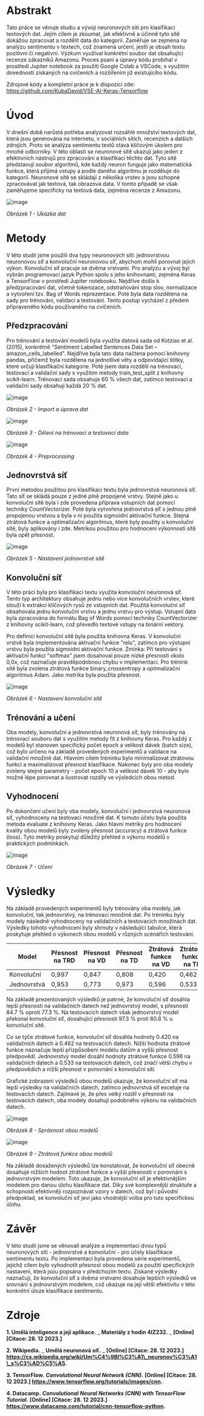 # Abstrakt

Tato práce se věnuje studiu a vývoji neuronových sítí pro klasifikaci textových dat. Jejím cílem je zkoumat, jak efektivně a účinně tyto sítě dokážou zpracovat a rozdělit data do kategorií. Zaměřuje se zejména na analýzu sentimentu v textech, což znamená určení, jestli je obsah textu pozitivní či negativní. Výzkum využíval konkrétní soubor dat obsahující recenze zákazníků Amazonu. Proces psaní a úpravy kódu probíhal v prostředí Jupiter notebook za použití Google Colab a VSCode, s využitím dovedností získaných na cvičeních a rozšířením již existujícího kódu.

Zdrojové kódy a kompletní práce je k dispozici zde: https://github.com/KubaDavid/VSE-AI-Keras-Tensorflow

# Úvod

V dnešní době narůstá potřeba analyzovat rozsáhlé množství textových dat, která jsou generována na internetu, v sociálních sítích, recenzích a dalších zdrojích. Proto se analýza sentimentu textů stává klíčovým úkolem pro mnohé odborníky. V této oblasti se neuronové sítě ukazují jako jeden z efektivních nástrojů pro zpracování a klasifikaci těchto dat. Tyto sítě představují soubor algoritmů, kde každý neuron funguje jako matematická funkce, která přijímá vstupy a podle daného algoritmu je rozděluje do kategorií. Neuronové sítě se skládají z několika vrstev a jsou schopné zpracovávat jak textová, tak obrazová data. V tomto případě se však zaměřujeme specificky na textová data, zejména recenze z Amazonu.

![image](https://github.com/KubaDavid/VSE-AI-Keras-Tensorflow/assets/46845844/278fb607-f4b5-4fc8-a059-a468df96927b)

_Obrázek 1 - Ukázka dat_

# Metody

V této studii jsme použili dva typy neuronových sítí: jednovrstvou neuronovou síť a konvoluční neuronovou síť, abychom mohli porovnat jejich výkon. Konvoluční síť pracuje se dvěma vrstvami. Pro analýzu a vývoj byl vybrán programovací jazyk Python spolu s jeho knihovnami, zejména Keras a TensorFlow v prostředí Jupiter notebooku. Nejdříve došlo k předzpracování dat, včetně tokenizace, odstraňování stop slov, normalizace a vytvoření tzv. Bag of Words reprezentace. Poté byla data rozdělena na sady pro trénování, validaci a testování. Tento postup vycházel z předem připraveného kódu používaného na cvičeních.

## Předzpracování

Pro trénování a testování modelů byla využita datová sada od Kotzias et al. (2015), konkrétně "Sentiment Labelled Sentences Data Set – amazon\_cells\_labelled". Nejdříve byla tato data načtena pomocí knihovny pandas, přičemž byla rozdělena na jednotlivé věty a odpovídající štítky, které určují klasifikační kategorie. Poté jsem data rozdělil na trénovací, testovací a validační sady s využitím metody train\_test\_split z knihovny scikit-learn. Trénovací sada obsahuje 60 % všech dat, zatímco testovací a validační sady obsahují každá 20 % dat.

![image](https://github.com/KubaDavid/VSE-AI-Keras-Tensorflow/assets/46845844/8ea76df7-83c1-4833-834f-ef7efdff0df5)

_Obrázek 2 - Import a úprava dat_

![image](https://github.com/KubaDavid/VSE-AI-Keras-Tensorflow/assets/46845844/815d1539-1b54-456a-a396-ac7463402fa5)

_Obrázek 3 - Dělení na trénovací a testovací data_

![image](https://github.com/KubaDavid/VSE-AI-Keras-Tensorflow/assets/46845844/a3bd1110-e201-4d7e-bd11-db8818f34e6e)

_Obrázek 4 - Preprocessing_

## Jednovrstvá síť

První metodou použitou pro klasifikaci textu byla jednovrstvá neuronová síť. Tato síť se skládá pouze z jedné plně propojené vrstvy. Stejně jako u konvoluční sítě byla i zde provedena příprava vstupních dat pomocí techniky CountVectorizer. Poté byla vytvořena jednovrstvá síť s jednou plně propojenou vrstvou a byla v ní použita sigmoidní aktivační funkce. Stejná ztrátová funkce a optimalizační algoritmus, které byly použity u konvoluční sítě, byly aplikovány i zde. Metrikou použitou pro hodnocení výkonnosti sítě byla opět přesnost.

![image](https://github.com/KubaDavid/VSE-AI-Keras-Tensorflow/assets/46845844/4acc5ca6-b804-4e88-988a-db7ded4b85b8)

_Obrázek 5 - Nastavení jednovrstvé sítě_

## Konvoluční síť

V této práci byla pro klasifikaci textu využita konvoluční neuronová síť. Tento typ architektury obsahuje jednu nebo více konvolučních vrstev, které slouží k extrakci klíčových rysů ze vstupních dat. Použitá konvoluční síť obsahovala jednu konvoluční vrstvu a jednu vrstvu pro výstup. Vstupní data byla zpracována do formátu Bag of Words pomocí techniky CountVectorizer z knihovny scikit-learn, což převedlo textové vstupy na binární vektory.

Pro definici konvoluční sítě byla použita knihovna Keras. V konvoluční vrstvě byla implementována aktivační funkce "relu", zatímco pro výstupní vrstvu byla použita sigmoidní aktivační funkce. Zmínka: Při testování s aktivační funkcí "softmax" jsem dosahoval pouze nízké přesnosti okolo 0,0x, což naznačuje pravděpodobnou chybu v implementaci. Pro trénink sítě byla zvolena ztrátová funkce binary\_crossentropy a optimalizační algoritmus Adam. Jako metrika byla použita přesnost.

![image](https://github.com/KubaDavid/VSE-AI-Keras-Tensorflow/assets/46845844/767ebc17-7e70-4150-b0de-9f5d4c267fb1)

_Obrázek 6 - Nastavení konvoluční sítě_

## Trénování a učení

Oba modely, konvoluční a jednovrstvá neuronová síť, byly trénovány na trénovací souboru dat s využitím metody fit z knihovny Keras. Pro každý z modelů byl stanoven specifický počet epoch a velikost dávek (batch size), což bylo určeno na základě provedených experimentů a validace na validační množině dat. Hlavním cílem tréninku bylo minimalizovat ztrátovou funkci a maximalizovat přesnost klasifikace. Nakonec byly pro oba modely zvoleny stejné parametry - počet epoch 10 a velikost dávek 10 - aby bylo možné lépe porovnat a ilustrovat rozdíly ve výsledcích obou metod.

## Vyhodnocení

Po dokončení učení byly oba modely, konvoluční i jednovrstvá neuronová síť, vyhodnoceny na testovací množině dat. K tomuto účelu byla použita metoda evaluate z knihovny Keras. Jako hlavní metriky pro hodnocení kvality obou modelů byly zvoleny přesnost (accuracy) a ztrátová funkce (loss). Tyto metriky poskytují důležitý přehled o výkonu modelů v praktických podmínkách.

![image](https://github.com/KubaDavid/VSE-AI-Keras-Tensorflow/assets/46845844/b66dad8d-98df-4dc6-9a9f-479ded9b8052)

_Obrázek 7 - Učení_

# Výsledky

Na základě provedených experimentů byly trénovány oba modely, jak konvoluční, tak jednovrstvý, na trénovací množině dat. Po tréninku byly modely následně vyhodnoceny na validačních a testovacích množinách dat. Výsledky tohoto vyhodnocení byly shrnuty v následující tabulce, která poskytuje přehled o výkonech obou modelů v různých scénářích testování.

| Model | Přesnost na TRD | Přesnost na VD | Přesnost na TD | Ztrátová funkce na VD | Ztrátová funkce na TD |
| --- | --- | --- | --- | --- | --- |
| Konvoluční | 0,997 | 0,847 | 0,808 | 0,420 | 0,462 |
| Jednovrstvá | 0,953 | 0,773 | 0,973 | 0,596 | 0,533 |

Na základě prezentovaných výsledků je patrné, že konvoluční síť dosáhla lepší přesnosti na validačních datech než jednovrstvý model, s přesností 84.7 % oproti 77.3 %. Na testovacích datech však jednovrstvý model překonal konvoluční síť, dosahující přesnosti 97.3 % proti 80.8 % u konvoluční sítě.

Co se týče ztrátové funkce, konvoluční síť dosáhla hodnoty 0.420 na validačních datech a 0.462 na testovacích datech. Nižší hodnota ztrátové funkce naznačuje lepší přizpůsobení modelu datům a vyšší přesnost předpovědí. Jednovrstvý model dosáhl hodnoty ztrátové funkce 0.596 na validačních datech a 0.533 na testovacích datech, což značí větší chybu v předpovědích a nižší přesnost v porovnání s konvoluční sítí.

Grafické zobrazení výsledků obou modelů ukazuje, že konvoluční síť má lepší výsledky na validačních datech, zatímco jednovrstvá síť exceluje na testovacích datech. Zajímavé je, že přes velký rozdíl v přesnosti na testovacích datech, oba modely dosahují podobného výkonu na validačních datech.

![image](https://github.com/KubaDavid/VSE-AI-Keras-Tensorflow/assets/46845844/de1dfb87-612d-4cdc-8947-991d42beb9a8)

_Obrázek 8 - Správnost obou modelů_

![image](https://github.com/KubaDavid/VSE-AI-Keras-Tensorflow/assets/46845844/92344dbd-dd80-4be3-ad16-4110b2e85ce4)

_Obrázek 9 - Ztrátová funkce obou modelů_

Na základě dosažených výsledků lze konstatovat, že konvoluční síť obecně dosahuje nižších hodnot ztrátové funkce a vyšší přesnosti v porovnání s jednovrstvým modelem. Toto ukazuje, že konvoluční síť je efektivnějším modelem pro danou úlohu klasifikace dat. Díky své komplexnější struktuře a schopnosti efektivněji rozpoznávat vzory v datech, což byl i původní předpoklad, se konvoluční síť jeví jako vhodnější volba pro tuto specifickou úlohu.

# Závěr

V této studii jsme se věnovali analýze a implementaci dvou typů neuronových sítí - jednovrstvé a konvoluční - pro účely klasifikace sentimentu textu. Po implementaci byla provedena série experimentů, jejichž cílem bylo vyhodnotit přesnost obou modelů za použití specifických nastavení, která jsou popsána v předchozím textu. Získané výsledky naznačují, že konvoluční síť s dvěma vrstvami dosahuje lepších výsledků ve srovnání s jednovrstvým modelem, což ukazuje na její větší efektivitu v této konkrétní úloze klasifikace sentimentu.

# Zdroje

**1. Umělá inteligence a její aplikace.** _ **Materiály z hodin 4IZ232.** _ **[Online] [Citace: 28. 12 2023.]**

**2. Wikipedia.** _ **Umělá neuronová síť.** _ **[Online] [Citace: 28. 12 2023.] https://cs.wikipedia.org/wiki/Um%C4%9Bl%C3%A1\_neuronov%C3%A1\_s%C3%AD%C5%A5.**

**3. TensorFlow.** _**Convolutional Neural Network (CNN).**_ **[Online] [Citace: 28. 12 2023.] https://www.tensorflow.org/tutorials/images/cnn.**

**4. Datacamp.** _**Convolutional Neural Networks (CNN) with TensorFlow Tutorial.**_ **[Online] [Citace: 28. 12 2023.] https://www.datacamp.com/tutorial/cnn-tensorflow-python.**
